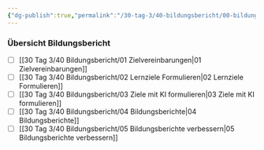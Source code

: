 ```yaml
---
{"dg-publish":true,"permalink":"/30-tag-3/40-bildungsbericht/00-bildungsbericht/"}
---
```


### Übersicht Bildungsbericht
- [ ] [[30 Tag 3/40 Bildungsbericht/01 Zielvereinbarungen\|01 Zielvereinbarungen]]
- [ ] [[30 Tag 3/40 Bildungsbericht/02 Lernziele Formulieren\|02 Lernziele Formulieren]]
- [ ] [[30 Tag 3/40 Bildungsbericht/03 Ziele mit KI formulieren\|03 Ziele mit KI formulieren]]
- [ ] [[30 Tag 3/40 Bildungsbericht/04 Bildungsberichte\|04 Bildungsberichte]]
- [ ] [[30 Tag 3/40 Bildungsbericht/05 Bildungsberichte verbessern\|05 Bildungsberichte verbessern]]
